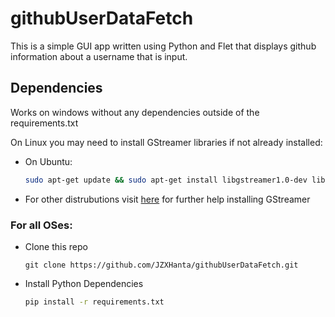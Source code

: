 # githubUserDataFetch

This is a simple GUI app written using Python and Flet that displays github information about a username that is input.

## Dependencies

Works on windows without any dependencies outside of the requirements.txt

On Linux you may need to install GStreamer libraries if not already installed:

- On Ubuntu:

  ```bash
  sudo apt-get update && sudo apt-get install libgstreamer1.0-dev libgstreamer-plugins-base1.0-dev libgstreamer-plugins-bad1.0-dev gstreamer1.0-plugins-base gstreamer1.0-plugins-good gstreamer1.0-plugins-bad gstreamer1.0-plugins-ugly gstreamer1.0-libav gstreamer1.0-doc gstreamer1.0-tools gstreamer1.0-x gstreamer1.0-alsa gstreamer1.0-gl gstreamer1.0-gtk3 gstreamer1.0-qt5 gstreamer1.0-pulseaudio
  ```

- For other distrubutions visit [here](https://gstreamer.freedesktop.org/documentation/installing/on-linux.html?gi-language=c) for further help installing GStreamer

### For all OSes:

- Clone this repo
  ```
  git clone https://github.com/JZXHanta/githubUserDataFetch.git
  ```
- Install Python Dependencies
  ```bash
  pip install -r requirements.txt
  ```

